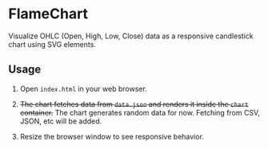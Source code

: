 # FlameChart

Visualize OHLC (Open, High, Low, Close) data as a responsive candlestick chart using SVG elements.

## Usage

1. Open `index.html` in your web browser.

2. ~~The chart fetches data from `data.json` and renders it inside the `chart` container.~~ The chart generates random data for now. Fetching from CSV, JSON, etc will be added.

3. Resize the browser window to see responsive behavior.
